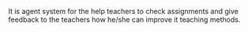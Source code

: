 It is agent system for the help teachers to check assignments and give feedback to the teachers how he/she can improve it teaching methods.
